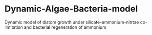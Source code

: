 # Dynamic-Algae-Bacteria-model
Dynamic model of diatom growth under silicate-ammonium-nitrtae co-limitation and bacterial regeneration of ammonium
